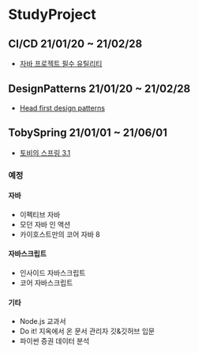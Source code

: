 # StudyProject


## CI/CD 21/01/20 ~ 21/02/28
- [자바 프로젝트 필수 유틸리티](https://kyobobook.co.kr/product/detailViewKor.laf?mallGb=KOR&ejkGb=KOR&barcode=9791162240700&orderClick=JAj)
   
## DesignPatterns 21/01/20 ~ 21/02/28
- [Head first design patterns](http://www.kyobobook.co.kr/product/detailViewKor.laf?barcode=9788979143409)
  
## TobySpring 21/01/01 ~ 21/06/01
- [토비의 스프링 3.1](http://www.kyobobook.co.kr/product/detailViewKor.laf?mallGb=KOR&ejkGb=KOR&barcode=9788960773417)
 
### 예정

#### 자바
- 이펙티브 자바
- 모던 자바 인 액션
- 카이호스트만의 코어 자바 8

#### 자바스크립트
- 인사이드 자바스크립트
- 코어 자바스크립트

#### 기타
- Node.js 교과서
- Do it! 지옥에서 온 문서 관리자 깃&깃허브 입문
- 파이썬 증권 데이터 분석
